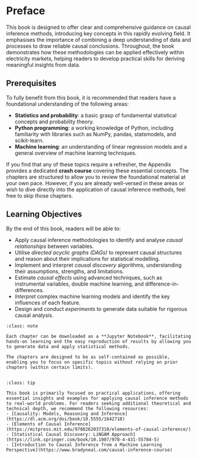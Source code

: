 # Preface

This book is designed to offer clear and comprehensive guidance on causal inference methods, introducing key concepts in this rapidly evolving field. It emphasises the importance of combining a deep understanding of data and processes to draw reliable causal conclusions. Throughout, the book demonstrates how these methodologies can be applied effectively within electricity markets, helping readers to develop practical skills for deriving meaningful insights from data.


## Prerequisites

To fully benefit from this book, it is recommended that readers have a foundational understanding of the following areas:
- **Statistics and probability**: a basic grasp of fundamental statistical concepts and probability theory.
- **Python programming**: a working knowledge of Python, including familiarity with libraries such as NumPy, pandas, statsmodels, and scikit-learn.
- **Machine learning**: an understanding of linear regression models and a general overview of machine learning techniques.

If you find that any of these topics require a refresher, the Appendix provides a dedicated **crash course** covering these essential concepts. The chapters are structured to allow you to review the foundational material at your own pace. However, if you are already well-versed in these areas or wish to dive directly into the application of causal inference methods, feel free to skip those chapters.


## Learning Objectives

By the end of this book, readers will be able to:
- Apply causal inference methodologies to identify and analyse _causal relationships_ between variables.
- Utilise _directed acyclic graphs (DAGs)_ to represent causal structures and reason about their implications for statistical modelling.
- Implement and interpret _causal discovery_ algorithms, understanding their assumptions, strengths, and limitations.
- Estimate _causal effects_ using advanced techniques, such as instrumental variables, double machine learning, and difference-in-differences.
- _Interpret_ complex machine learning models and identify the key influences of each feature.
- Design and conduct _experiments_ to generate data suitable for rigorous causal analysis.


```{admonition} Note
:class: note

Each chapter can be downloaded as a **Jupyter Notebook**, facilitating hands-on learning and the easy reproduction of results by allowing you to generate data and apply statistical methods.

The chapters are designed to be as self-contained as possible, enabling you to focus on specific topics without relying on prior chapters (within certain limits).


```


```{admonition} References
:class: tip

This book is primarily focused on practical applications, offering essential insights and examples for applying causal inference methods to real-world problems. For readers seeking additional theoretical and technical depth, we recommend the following resources:
- [Causality: Models, Reasoning and Inference](https://dl.acm.org/doi/book/10.5555/1642718)
- [Elements of Causal Inference](https://mitpress.mit.edu/9780262037310/elements-of-causal-inference/)
- [Statistical Causal Discovery: LiNGAM Approach](https://link.springer.com/book/10.1007/978-4-431-55784-5)
- [Introduction to Causal Inference from a Machine Learning Perspective](https://www.bradyneal.com/causal-inference-course)

```
